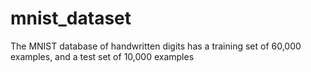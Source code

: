 # mnist_dataset
The MNIST database of handwritten digits has a training set of 60,000 examples, and a test set of 10,000 examples
